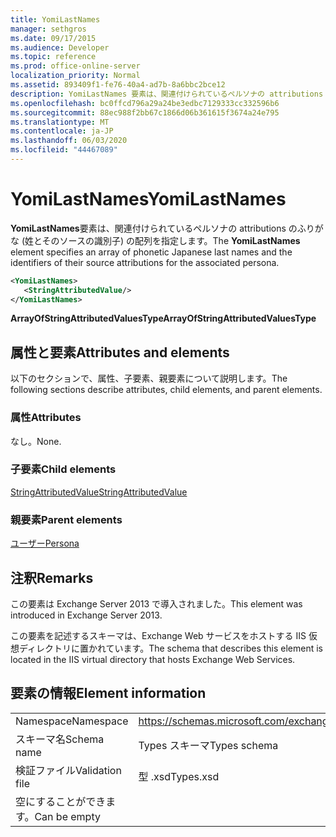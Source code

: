 ```yaml
---
title: YomiLastNames
manager: sethgros
ms.date: 09/17/2015
ms.audience: Developer
ms.topic: reference
ms.prod: office-online-server
localization_priority: Normal
ms.assetid: 893409f1-fe76-40a4-ad7b-8a6bbc2bce12
description: YomiLastNames 要素は、関連付けられているペルソナの attributions のふりがな (姓とそのソースの識別子) の配列を指定します。
ms.openlocfilehash: bc0ffcd796a29a24be3edbc7129333cc332596b6
ms.sourcegitcommit: 88ec988f2bb67c1866d06b361615f3674a24e795
ms.translationtype: MT
ms.contentlocale: ja-JP
ms.lasthandoff: 06/03/2020
ms.locfileid: "44467089"
---
```

# <a name="yomilastnames"></a><span data-ttu-id="9fb19-103">YomiLastNames</span><span class="sxs-lookup"><span data-stu-id="9fb19-103">YomiLastNames</span></span>

<span data-ttu-id="9fb19-104">**YomiLastNames**要素は、関連付けられているペルソナの attributions のふりがな (姓とそのソースの識別子) の配列を指定します。</span><span class="sxs-lookup"><span data-stu-id="9fb19-104">The **YomiLastNames** element specifies an array of phonetic Japanese last names and the identifiers of their source attributions for the associated persona.</span></span> 
  
```XML
<YomiLastNames>
   <StringAttributedValue/>
</YomiLastNames>
```

 <span data-ttu-id="9fb19-105">**ArrayOfStringAttributedValuesType**</span><span class="sxs-lookup"><span data-stu-id="9fb19-105">**ArrayOfStringAttributedValuesType**</span></span>
## <a name="attributes-and-elements"></a><span data-ttu-id="9fb19-106">属性と要素</span><span class="sxs-lookup"><span data-stu-id="9fb19-106">Attributes and elements</span></span>

<span data-ttu-id="9fb19-107">以下のセクションで、属性、子要素、親要素について説明します。</span><span class="sxs-lookup"><span data-stu-id="9fb19-107">The following sections describe attributes, child elements, and parent elements.</span></span>
  
### <a name="attributes"></a><span data-ttu-id="9fb19-108">属性</span><span class="sxs-lookup"><span data-stu-id="9fb19-108">Attributes</span></span>

<span data-ttu-id="9fb19-109">なし。</span><span class="sxs-lookup"><span data-stu-id="9fb19-109">None.</span></span>
  
### <a name="child-elements"></a><span data-ttu-id="9fb19-110">子要素</span><span class="sxs-lookup"><span data-stu-id="9fb19-110">Child elements</span></span>

[<span data-ttu-id="9fb19-111">StringAttributedValue</span><span class="sxs-lookup"><span data-stu-id="9fb19-111">StringAttributedValue</span></span>](stringattributedvalue.md)
  
### <a name="parent-elements"></a><span data-ttu-id="9fb19-112">親要素</span><span class="sxs-lookup"><span data-stu-id="9fb19-112">Parent elements</span></span>

[<span data-ttu-id="9fb19-113">ユーザー</span><span class="sxs-lookup"><span data-stu-id="9fb19-113">Persona</span></span>](persona.md)
  
## <a name="remarks"></a><span data-ttu-id="9fb19-114">注釈</span><span class="sxs-lookup"><span data-stu-id="9fb19-114">Remarks</span></span>

<span data-ttu-id="9fb19-115">この要素は Exchange Server 2013 で導入されました。</span><span class="sxs-lookup"><span data-stu-id="9fb19-115">This element was introduced in Exchange Server 2013.</span></span>
  
<span data-ttu-id="9fb19-116">この要素を記述するスキーマは、Exchange Web サービスをホストする IIS 仮想ディレクトリに置かれています。</span><span class="sxs-lookup"><span data-stu-id="9fb19-116">The schema that describes this element is located in the IIS virtual directory that hosts Exchange Web Services.</span></span>
  
## <a name="element-information"></a><span data-ttu-id="9fb19-117">要素の情報</span><span class="sxs-lookup"><span data-stu-id="9fb19-117">Element information</span></span>

|||
|:-----|:-----|
|<span data-ttu-id="9fb19-118">Namespace</span><span class="sxs-lookup"><span data-stu-id="9fb19-118">Namespace</span></span>  <br/> |https://schemas.microsoft.com/exchange/services/2006/types  <br/> |
|<span data-ttu-id="9fb19-119">スキーマ名</span><span class="sxs-lookup"><span data-stu-id="9fb19-119">Schema name</span></span>  <br/> |<span data-ttu-id="9fb19-120">Types スキーマ</span><span class="sxs-lookup"><span data-stu-id="9fb19-120">Types schema</span></span>  <br/> |
|<span data-ttu-id="9fb19-121">検証ファイル</span><span class="sxs-lookup"><span data-stu-id="9fb19-121">Validation file</span></span>  <br/> |<span data-ttu-id="9fb19-122">型 .xsd</span><span class="sxs-lookup"><span data-stu-id="9fb19-122">Types.xsd</span></span>  <br/> |
|<span data-ttu-id="9fb19-123">空にすることができます。</span><span class="sxs-lookup"><span data-stu-id="9fb19-123">Can be empty</span></span>  <br/> ||
   

